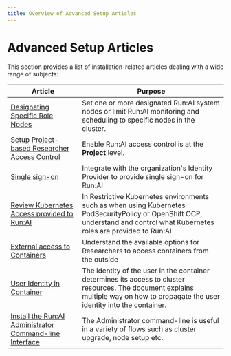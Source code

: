 ```yaml
---
title: Overview of Advanced Setup Articles
---
```


# Advanced Setup Articles

This section provides a list of installation-related articles dealing with a wide range of subjects:

|     Article                                             |  Purpose  |
|---------------------------------------------------------|-----------|
| [Designating Specific Role Nodes](node-roles.md) | Set one or more designated Run:AI system nodes or limit Run:AI monitoring and scheduling to specific nodes in the cluster. |
| [Setup Project-based Researcher Access Control](researcher-authentication.md) | Enable  Run:AI access control is at the __Project__ level. | 
| [Single sign-on](sso.md) | Integrate with the organization's Identity Provider to provide single sign-on for Run:AI | 
| [Review Kubernetes Access provided to Run:AI](access-roles.md)     | In Restrictive Kubernetes environments such as when using Kubernetes PodSecurityPolicy or OpenShift OCP, understand and control what Kubernetes roles are provided to Run:AI | 
| [External access to Containers](allow-external-access-to-containers.md) | Understand the available options for Researchers to access containers from the outside | 
| [User Identity in Container](non-root-containers.md) | The identity of the user in the container determines its access to cluster resources. The document explains multiple way on how to propagate the user identity into the container. |
| [Install the Run:AI Administrator Command-line Interface](cli-admin-install.md) | The Administrator command-line is useful in a variety of flows such as cluster upgrade, node setup etc. | 
